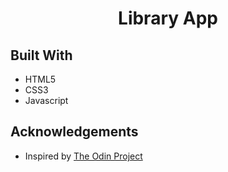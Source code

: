 <h1 align="center">Library App</h1>

## Built With

- HTML5
- CSS3
- Javascript

## Acknowledgements

- Inspired by [The Odin Project](https://www.theodinproject.com/lessons/node-path-javascript-library)
